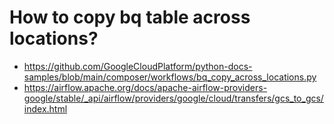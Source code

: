 # How to copy bq table across locations?

- https://github.com/GoogleCloudPlatform/python-docs-samples/blob/main/composer/workflows/bq_copy_across_locations.py
- https://airflow.apache.org/docs/apache-airflow-providers-google/stable/_api/airflow/providers/google/cloud/transfers/gcs_to_gcs/index.html
